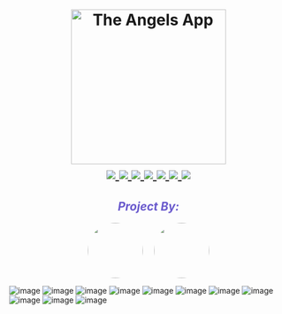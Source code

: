<h1 align="center">
    <picture>
      <img height="280" alt="The Angels App" src="https://i.imagesup.co/images2/6174487873902d7c583a9a71f78c3c7a99e5b6be.png">
    </picture>
  </a>
  <br>
  
  <a href="https://github.com/theAngelsAPP/TheAngels-MobileApp">
    <img src="https://img.shields.io/badge/Mobile%20App%20Development-6A5ACD?style=flat-square">
  </a>
  
  <a href="https://github.com/theAngelsAPP/TheAngels-MobileApp">
    <img src="https://img.shields.io/badge/Java-FF4500?style=flat-square&logo=java&logoColor=white">
  </a>
  <a href="https://github.com/theAngelsAPP/TheAngels-MobileApp">
    <img src="https://img.shields.io/github/repo-size/theAngelsAPP/TheAngels-MobileApp?color=20B2AA&style=flat-square">
  </a>
  <a href="https://github.com/theAngelsAPP/TheAngels-MobileApp/commits/main">
    <img src="https://img.shields.io/github/commit-activity/m/theAngelsAPP/TheAngels-MobileApp?color=DC143C&style=flat-square">
  </a>
  <a href="https://github.com/theAngelsAPP/TheAngels-MobileApp/commits/main">
    <img src="https://img.shields.io/github/last-commit/theAngelsAPP/TheAngels-MobileApp?color=FFA500&style=flat-square">
  </a>
  <a href="https://github.com/theAngelsAPP/TheAngels-MobileApp/issues">
    <img src="https://img.shields.io/github/issues/theAngelsAPP/TheAngels-MobileApp?color=32CD32&style=flat-square">
  </a>
  <a href="https://github.com/theAngelsAPP/TheAngels-MobileApp/issues?q=is%3Aissue+is%3Aclosed">
    <img src="https://img.shields.io/github/issues-closed/theAngelsAPP/TheAngels-MobileApp?color=1E90FF&style=flat-square">
  </a>
</h1>
<h2 align="center" style="color:#6A5ACD; font-style:italic;">Project By:</h2>
<div align="center" style="display:flex; justify-content:center; gap:20px;">
  <a href="https://www.linkedin.com/in/omergamliel/" target="_blank">
    <img src="https://i.imagesup.co/images2/5c1437683cdc548d425031598edf9b7cf7f1da22.png" style="width:100px; height:100px; border-radius:50%;" />
</a>
  <a href="https://www.linkedin.com/in/batel-gofleyzer-0a7a45206/" target="_blank">
    <img src="https://i.imagesup.co/images2/ac78807b55790ba5fb1d5675e15acc60db939932.png" style="width:100px; height:100px; border-radius:50%;" />
  </a>
</div>

![image](https://github.com/user-attachments/assets/8f1eff38-ddeb-4438-9daf-178eac6de058)
![image](https://github.com/user-attachments/assets/147f0470-882a-451f-aaba-94142ef2bdc2)
![image](https://github.com/user-attachments/assets/c7c158ed-34d0-49b3-b541-5e34baaf7d76)
![image](https://github.com/user-attachments/assets/8b626afa-7e15-4ee4-8f08-49ff232e127a)
![image](https://github.com/user-attachments/assets/80a299cd-e3a2-47eb-98f5-45df37afa16e)
![image](https://github.com/user-attachments/assets/e531a3a2-97bf-4d60-baeb-db6b6d2fadfb)
![image](https://github.com/user-attachments/assets/f4ae88e9-d9e1-4b57-add7-e2f2101a2d45)
![image](https://github.com/user-attachments/assets/03fa05fb-5661-44b7-9000-3f26b3b8ce36)
![image](https://github.com/user-attachments/assets/ea5e09dd-2a98-4cc5-85df-11381dd31471)
![image](https://github.com/user-attachments/assets/1dba9bef-a550-4056-8923-f8e10edc71f2)
![image](https://github.com/user-attachments/assets/f70a8b71-f5f0-47ca-94c9-d7fc291b04a3)


